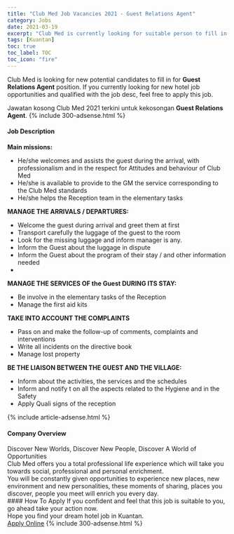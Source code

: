 ```yaml
---
title: "Club Med Job Vacancies 2021 - Guest Relations Agent" 
category: Jobs 
date: 2021-03-19 
excerpt: "Club Med is currently looking for suitable person to fill in the Guest Relations Agent which positioned at Kuantan" 
tags: [Kuantan] 
toc: true 
toc_label: TOC 
toc_icon: "fire" 
--- 
```


<p>Club Med is looking for new potential candidates to fill in for <b>Guest Relations Agent</b> position. If you currently looking for new hotel job opportunities and qualified with the job desc, feel free to apply this job.
</p>Jawatan kosong Club Med 2021 terkini untuk kekosongan <b>Guest Relations Agent</b>. 
{% include 300-adsense.html %} 
<div><div><h4>Job Description</h4></div><div><div><span><div><p><strong>Main missions:</strong></p><ul><li>He/she welcomes and assists the guest during the arrival, with professionalism and in the respect for Attitudes and behaviour of Club Med</li><li>He/she is available to provide to the GM the service corresponding to the Club Med standards</li><li>He/she helps the Reception team in the elementary tasks</li></ul><p><strong>MANAGE THE ARRIVALS / DEPARTURES:</strong></p><ul><li>Welcome the guest during arrival and greet them at first</li><li>Transport carefully the luggage of the guest to the room</li><li>Look for the missing luggage and inform manager is any.</li><li>Inform the Guest about the luggage in dispute</li><li>Inform the Guest about the program of their stay / and other information needed</li><li><br></li></ul><p><strong>MANAGE THE SERVICES OF the Guest DURING ITS STAY:</strong></p><ul><li>Be involve in the elementary tasks of the Reception</li><li>Manage the first aid kits</li></ul><p><strong>TAKE INTO ACCOUNT THE COMPLAINTS</strong></p><ul><li>Pass on and make the follow-up of comments, complaints and interventions</li><li>Write all incidents on the directive book</li><li>Manage lost property</li></ul><p><strong>BE THE LIAISON BETWEEN THE GUEST AND THE VILLAGE:</strong></p><ul><li>Inform about the activities, the services and the schedules</li><li>Inform and notify t on all the aspects related to the Hygiene and in the Safety</li><li>Apply Quali signs of the reception</li></ul></div></span></div></div></div> 
{% include article-adsense.html %} 
<div><div><h4>Company Overview</h4></div><div><div><span><div><div>Discover New Worlds, Discover New People, Discover A World of Opportunities</div>
<div>Club Med offers you a total professional life experience which will take you towards social, professional and personal enrichment.</div>
<div>You will be constantly given opportunities to experience new places, new environment and new personalities, these moments of sharing, places you discover, people you meet will enrich you every day.</div></div></span></div></div></div> 
#### How To Apply 
If you confident and feel that this job is suitable to you, go ahead take your action now. <br/> 
Hope you find your dream hotel job in Kuantan. <br/> 
<a href="https://www.jobstreet.com.my/en/job/guest-relations-agent-4512380?jobId=jobstreet-my-job-4512380" class="btn btn--info" target="_blank" rel="nofollow noopenner">Apply Online</a> 
{% include 300-adsense.html %} 